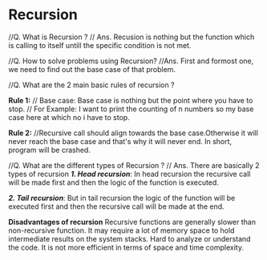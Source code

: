 # Recursion

//Q.  What is Recursion ?
// Ans. Recusion is nothing but the function which is calling to itself untill the specific condition is not met.

//Q.  How to solve problems using Recursion?
//Ans. First and formost one, we need to find out the base case of that problem.

//Q. What are the 2 main basic rules of recursion ?

**Rule 1:**
// Base case: Base case is nothing but the point where you have to stop. 
// For Example: I want to print the counting of n numbers so my base case here at which no i have to stop.

**Rule 2:**
//Recursive call should align towards the base case.Otherwise it will never reach the base case and that's why it will never end. In short, program will be crashed.

//Q. What are the different types of Recursion ?
// Ans. There are basically 2 types of recursion
**_1. Head recursion_**: In head recursion the recursive call will be made first and then the logic of the function is executed.

**_2. Tail recursion_**: But in tail recursion the logic of the function will be executed first and then the recursive call will be made at the end.


**Disadvantages of recursion**
Recursive functions are generally slower than non-recursive function.
It may require a lot of memory space to hold intermediate results on the system stacks.
Hard to analyze or understand the code.
It is not more efficient in terms of space and time complexity.
